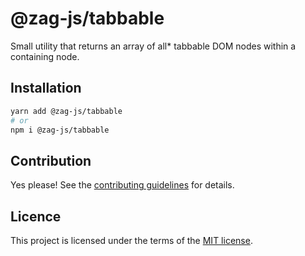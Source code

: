 # @zag-js/tabbable

Small utility that returns an array of all\* tabbable DOM nodes within a containing node.

## Installation

```sh
yarn add @zag-js/tabbable
# or
npm i @zag-js/tabbable
```

## Contribution

Yes please! See the [contributing guidelines](https://github.com/chakra-ui/zag/blob/main/CONTRIBUTING.md) for details.

## Licence

This project is licensed under the terms of the [MIT license](https://github.com/chakra-ui/zag/blob/main/LICENSE).
